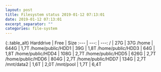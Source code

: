 ```yaml
---
layout: post
title: Filesystem status 2019-01-12 07:13:01
date: 2019-01-12 07:13:01
excerpt_separator: ""
categories: file-system
---
```

{:.table_alt}
Harddrive | Free | Size
:--- | ---: | ---:
/ | 27G | 37G
/home | 644G | 1,7T
/home/public/HDD1 | 39G | 1,8T
/home/public/HDD3 | 64G | 1,8T
/home/public/HDD4 | 108G | 2,7T
/home/public/HDD5 | 626G | 2,7T
/home/public/HDD6 | 804G | 2,7T
/home/public/HDD7 | 134G | 2,7T
/mnt/data2 | 1,6T | 2,0T
/mnt/pool | 1,7T | 6,4T
